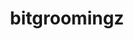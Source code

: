 ---
title: "bitgroomingz"
layout: cache
categories: [package, develop-2024-02-25]
meta: {"versions": ["2022-10-14"], "compilers": ["cce@=15.0.1", "gcc@=11.4.0", "oneapi@=2024.0.0"], "oss": ["rhel8", "ubuntu20.04", "ubuntu22.04"], "platforms": ["linux"], "targets": ["x86_64_v3", "zen4"], "stacks": ["e4s", "e4s-cray-rhel", "e4s-oneapi", "root"], "num_specs": 3, "num_specs_by_stack": {"root": 3, "e4s-cray-rhel": 1, "e4s": 1, "e4s-oneapi": 1}}
spec_details: [{"hash": "zjyuc5xa3ncsb5e7grj6ygxqgm3gd42r", "compiler": "cce@=15.0.1", "versions": ["2022-10-14"], "os": "rhel8", "platform": "linux", "target": "zen4", "variants": ["build_system=cmake", "build_type=Release", "generator=make", "~ipo", "+shared"], "stacks": ["root", "e4s-cray-rhel"], "size": "-", "tarball": "https://binaries.spack.io/releases/develop-2024-02-25/build_cache/linux-rhel8-zen4/cce-15.0.1/bitgroomingz-2022-10-14/linux-rhel8-zen4-cce-15.0.1-bitgroomingz-2022-10-14-zjyuc5xa3ncsb5e7grj6ygxqgm3gd42r.spack"}, {"hash": "2dhm5facoy545rg45igdbqt4abbnmxbg", "compiler": "gcc@=11.4.0", "versions": ["2022-10-14"], "os": "ubuntu20.04", "platform": "linux", "target": "x86_64_v3", "variants": ["build_system=cmake", "build_type=Release", "generator=make", "~ipo", "+shared"], "stacks": ["e4s", "root"], "size": "-", "tarball": "https://binaries.spack.io/releases/develop-2024-02-25/build_cache/linux-ubuntu20.04-x86_64_v3/gcc-11.4.0/bitgroomingz-2022-10-14/linux-ubuntu20.04-x86_64_v3-gcc-11.4.0-bitgroomingz-2022-10-14-2dhm5facoy545rg45igdbqt4abbnmxbg.spack"}, {"hash": "m7pvsvuszy6mu6jnpq6rq6cnztb4wpzb", "compiler": "oneapi@=2024.0.0", "versions": ["2022-10-14"], "os": "ubuntu22.04", "platform": "linux", "target": "x86_64_v3", "variants": ["build_system=cmake", "build_type=Release", "generator=make", "~ipo", "+shared"], "stacks": ["e4s-oneapi", "root"], "size": "-", "tarball": "https://binaries.spack.io/releases/develop-2024-02-25/build_cache/linux-ubuntu22.04-x86_64_v3/oneapi-2024.0.0/bitgroomingz-2022-10-14/linux-ubuntu22.04-x86_64_v3-oneapi-2024.0.0-bitgroomingz-2022-10-14-m7pvsvuszy6mu6jnpq6rq6cnztb4wpzb.spack"}]
---